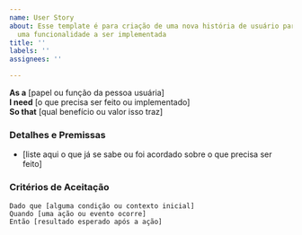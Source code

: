 ```yaml
---
name: User Story
about: Esse template é para criação de uma nova história de usuário para descrever
  uma funcionalidade a ser implementada
title: ''
labels: ''
assignees: ''

---
```


**As a** [papel ou função da pessoa usuária]  
**I need** [o que precisa ser feito ou implementado]  
**So that** [qual benefício ou valor isso traz]

### Detalhes e Premissas
* [liste aqui o que já se sabe ou foi acordado sobre o que precisa ser feito]

### Critérios de Aceitação  

```gherkin
Dado que [alguma condição ou contexto inicial]
Quando [uma ação ou evento ocorre]
Então [resultado esperado após a ação]

